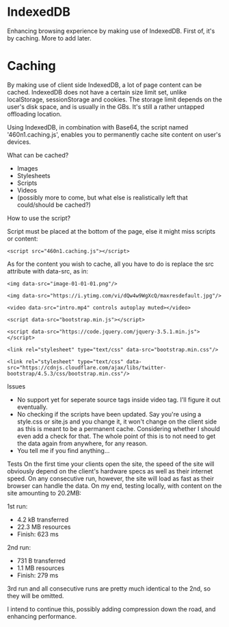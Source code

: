 # IndexedDB
Enhancing browsing experience by making use of IndexedDB. First of, it's by caching. More to add later.

# Caching
By making use of client side IndexedDB, a lot of page content can be cached.
IndexedDB does not have a certain size limit set, unlike localStorage, sessionStorage and cookies.
The storage limit depends on the user's disk space, and is usually in the GBs.
It's still a rather untapped offloading location.

Using IndexedDB, in combination with Base64, the script named '460n1.caching.js', enables you to permanently cache site content on user's devices.

What can be cached?
- Images
- Stylesheets
- Scripts
- Videos
- (possibly more to come, but what else is realistically left that could/should be cached?)

How to use the script?
  
Script must be placed at the bottom of the page, else it might miss scripts or content:

```<script src="460n1.caching.js"></script>```


As for the content you wish to cache, all you have to do is replace the src attribute with data-src, as in:

```<img data-src="image-01-01-01.png"/>```

```<img data-src="https://i.ytimg.com/vi/dQw4w9WgXcQ/maxresdefault.jpg"/>```

```<video data-src="intro.mp4" controls autoplay muted></video>```

```<script data-src="bootstrap.min.js"></script>```

```<script data-src="https://code.jquery.com/jquery-3.5.1.min.js"></script>```

```<link rel="stylesheet" type="text/css" data-src="bootstrap.min.css"/>```

```<link rel="stylesheet" type="text/css" data-src="https://cdnjs.cloudflare.com/ajax/libs/twitter-bootstrap/4.5.3/css/bootstrap.min.css"/>```


Issues
- No support yet for seperate source tags inside video tag. I'll figure it out eventually.
- No checking if the scripts have been updated. Say you're using a style.css or site.js and you change it, it won't change on the client side as this is meant to be a permanent cache. Considering whether I should even add a check for that. The whole point of this is to not need to get the data again from anywhere, for any reason.
- You tell me if you find anything...

Tests
On the first time your clients open the site, the speed of the site will obviously depend on the client's hardware specs as well as their internet speed. On any consecutive run, however, the site will load as fast as their browser can handle the data.
On my end, testing locally, with content on the site amounting to 20.2MB:

1st run: 
- 4.2 kB transferred
- 22.3 MB resources
- Finish: 623 ms

2nd run:
- 731 B transferred
- 1.1 MB resources
- Finish: 279 ms

3rd run and all consecutive runs are pretty much identical to the 2nd, so they will be omitted.
    
I intend to continue this, possibly adding compression down the road, and enhancing performance.
